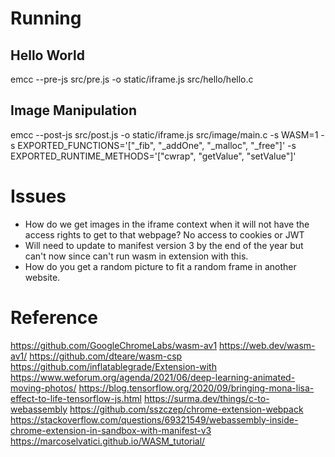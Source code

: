 # Running

## Hello World

emcc --pre-js src/pre.js -o static/iframe.js src/hello/hello.c

## Image Manipulation

emcc --post-js src/post.js -o static/iframe.js src/image/main.c -s WASM=1 -s EXPORTED_FUNCTIONS='["_fib", "_addOne", "_malloc", "_free"]' -s EXPORTED_RUNTIME_METHODS='["cwrap", "getValue", "setValue"]'

# Issues

* How do we get images in the iframe context when it will not have the access rights to get to that webpage? No access to cookies or JWT
* Will need to update to manifest version 3 by the end of the year but can't now since can't run wasm in extension with this.
* How do you get a random picture to fit a random frame in another website.
# Reference

https://github.com/GoogleChromeLabs/wasm-av1
https://web.dev/wasm-av1/
https://github.com/dteare/wasm-csp
https://github.com/inflatablegrade/Extension-with
https://www.weforum.org/agenda/2021/06/deep-learning-animated-moving-photos/
https://blog.tensorflow.org/2020/09/bringing-mona-lisa-effect-to-life-tensorflow-js.html
https://surma.dev/things/c-to-webassembly
https://github.com/sszczep/chrome-extension-webpack
https://stackoverflow.com/questions/69321549/webassembly-inside-chrome-extension-in-sandbox-with-manifest-v3
https://marcoselvatici.github.io/WASM_tutorial/